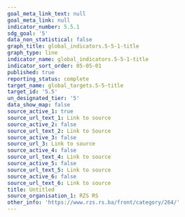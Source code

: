 ```yaml
---
goal_meta_link_text: null
goal_meta_link: null
indicator_number: 5.5.1
sdg_goal: '5'
data_non_statistical: false
graph_title: global_indicators.5-5-1-title
graph_type: line
indicator_name: global_indicators.5-5-1-title
indicator_sort_order: 05-05-01
published: true
reporting_status: complete
target_name: global_targets.5-5-title
target_id: '5.5'
un_designated_tier: '5'
data_show_map: false
source_active_1: true
source_url_text_1: Link to source
source_active_2: false
source_url_text_2: Link to Source
source_active_3: false
source_url_3: Link to source
source_active_4: false
source_url_text_4: Link to source
source_active_5: false
source_url_text_5: Link to source
source_active_6: false
source_url_text_6: Link to source
title: Untitled
source_organisation_1: RZS RS
other_info: 'https://www.rzs.rs.ba/front/category/264/'
---
```

